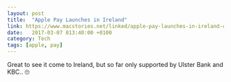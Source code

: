 ```yaml
---
layout: post
title:  "Apple Pay Launches in Ireland"
link: https://www.macstories.net/linked/apple-pay-launches-in-ireland-coming-soon-to-italy/
date:   2017-03-07 013:40:00 +0100
category: Tech
tags: [apple, pay]
---
```


Great to see it come to Ireland, but so far only supported by Ulster Bank and KBC.. 🙄
